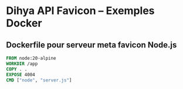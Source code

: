 # Dihya API Favicon – Exemples Docker

## Dockerfile pour serveur meta favicon Node.js
```dockerfile
FROM node:20-alpine
WORKDIR /app
COPY . .
EXPOSE 4004
CMD ["node", "server.js"]
```
